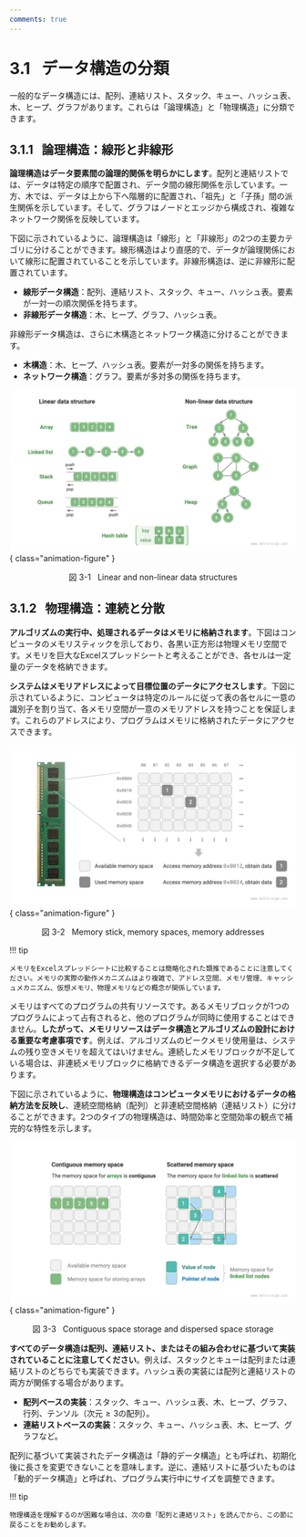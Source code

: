 ```yaml
---
comments: true
---
```


# 3.1 &nbsp; データ構造の分類

一般的なデータ構造には、配列、連結リスト、スタック、キュー、ハッシュ表、木、ヒープ、グラフがあります。これらは「論理構造」と「物理構造」に分類できます。

## 3.1.1 &nbsp; 論理構造：線形と非線形

**論理構造はデータ要素間の論理的関係を明らかにします**。配列と連結リストでは、データは特定の順序で配置され、データ間の線形関係を示しています。一方、木では、データは上から下へ階層的に配置され、「祖先」と「子孫」間の派生関係を示しています。そして、グラフはノードとエッジから構成され、複雑なネットワーク関係を反映しています。

下図に示されているように、論理構造は「線形」と「非線形」の2つの主要カテゴリに分けることができます。線形構造はより直感的で、データが論理関係において線形に配置されていることを示しています。非線形構造は、逆に非線形に配置されています。

- **線形データ構造**：配列、連結リスト、スタック、キュー、ハッシュ表。要素が一対一の順次関係を持ちます。
- **非線形データ構造**：木、ヒープ、グラフ、ハッシュ表。

非線形データ構造は、さらに木構造とネットワーク構造に分けることができます。

- **木構造**：木、ヒープ、ハッシュ表。要素が一対多の関係を持ちます。
- **ネットワーク構造**：グラフ。要素が多対多の関係を持ちます。

![Linear and non-linear data structures](classification_of_data_structure.assets/classification_logic_structure.png){ class="animation-figure" }

<p align="center"> 図 3-1 &nbsp; Linear and non-linear data structures </p>

## 3.1.2 &nbsp; 物理構造：連続と分散

**アルゴリズムの実行中、処理されるデータはメモリに格納されます**。下図はコンピュータのメモリスティックを示しており、各黒い正方形は物理メモリ空間です。メモリを巨大なExcelスプレッドシートと考えることができ、各セルは一定量のデータを格納できます。

**システムはメモリアドレスによって目標位置のデータにアクセスします**。下図に示されているように、コンピュータは特定のルールに従って表の各セルに一意の識別子を割り当て、各メモリ空間が一意のメモリアドレスを持つことを保証します。これらのアドレスにより、プログラムはメモリに格納されたデータにアクセスできます。

![Memory stick, memory spaces, memory addresses](classification_of_data_structure.assets/computer_memory_location.png){ class="animation-figure" }

<p align="center"> 図 3-2 &nbsp; Memory stick, memory spaces, memory addresses </p>

!!! tip

    メモリをExcelスプレッドシートに比較することは簡略化された類推であることに注意してください。メモリの実際の動作メカニズムはより複雑で、アドレス空間、メモリ管理、キャッシュメカニズム、仮想メモリ、物理メモリなどの概念が関係しています。

メモリはすべてのプログラムの共有リソースです。あるメモリブロックが1つのプログラムによって占有されると、他のプログラムが同時に使用することはできません。**したがって、メモリリソースはデータ構造とアルゴリズムの設計における重要な考慮事項です**。例えば、アルゴリズムのピークメモリ使用量は、システムの残り空きメモリを超えてはいけません。連続したメモリブロックが不足している場合は、非連続メモリブロックに格納できるデータ構造を選択する必要があります。

下図に示されているように、**物理構造はコンピュータメモリにおけるデータの格納方法を反映し**、連続空間格納（配列）と非連続空間格納（連結リスト）に分けることができます。2つのタイプの物理構造は、時間効率と空間効率の観点で補完的な特性を示します。

![Contiguous space storage and dispersed space storage](classification_of_data_structure.assets/classification_phisical_structure.png){ class="animation-figure" }

<p align="center"> 図 3-3 &nbsp; Contiguous space storage and dispersed space storage </p>

**すべてのデータ構造は配列、連結リスト、またはその組み合わせに基づいて実装されていることに注意してください**。例えば、スタックとキューは配列または連結リストのどちらでも実装できます。ハッシュ表の実装には配列と連結リストの両方が関係する場合があります。

- **配列ベースの実装**：スタック、キュー、ハッシュ表、木、ヒープ、グラフ、行列、テンソル（次元$\geq 3$の配列）。
- **連結リストベースの実装**：スタック、キュー、ハッシュ表、木、ヒープ、グラフなど。

配列に基づいて実装されたデータ構造は「静的データ構造」とも呼ばれ、初期化後に長さを変更できないことを意味します。逆に、連結リストに基づいたものは「動的データ構造」と呼ばれ、プログラム実行中にサイズを調整できます。

!!! tip

    物理構造を理解するのが困難な場合は、次の章「配列と連結リスト」を読んでから、この節に戻ることをお勧めします。
